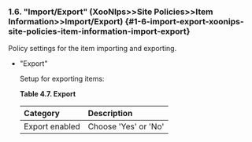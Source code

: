 ### 1.6. &quot;Import/Export&quot; (XooNIps&gt;&gt;Site Policies&gt;&gt;Item Information&gt;&gt;Import/Export) {#1-6-import-export-xoonips-site-policies-item-information-import-export}

Policy settings for the item importing and exporting.

*   &quot;Export&quot;

    Setup for exporting items:

    **Table 4.7. Export**

    | Category | Description |
    | :-- | :-- |
    |Export enabled | Choose 'Yes' or 'No' |
	